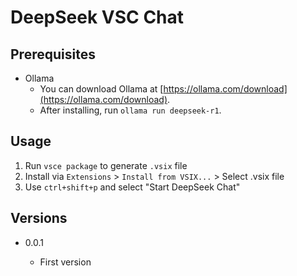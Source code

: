 
# DeepSeek VSC Chat

## Prerequisites

* Ollama
  * You can download Ollama at [https://ollama.com/download](https://ollama.com/download).
  * After installing, run `ollama run deepseek-r1`.

## Usage

1. Run `vsce package` to generate `.vsix` file
2. Install via `Extensions` > `Install from VSIX...` > Select .vsix file
3. Use `ctrl+shift+p` and select "Start DeepSeek Chat"

## Versions

* 0.0.1

  * First version
